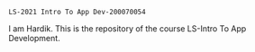 	LS-2021 Intro To App Dev-200070054
I am Hardik. This is the repository of the course LS-Intro To App Development. 